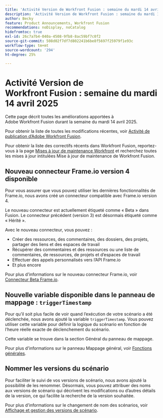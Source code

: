 ```yaml
---
title: 'Activité Version de Workfront Fusion : semaine du mardi 14 avril 2025'
description: 'Activité Version de Workfront Fusion : semaine du mardi 14 avril 2025'
author: Becky
feature: Product Announcements, Workfront Fusion
recommendations: noDisplay, noCatalog
hidefromtoc: true
exl-id: 26c7a7b4-040a-4508-9fb8-8ac59bf7c0f2
source-git-commit: 508d02f7df7d802241b6be8f5697f25979f1e93c
workflow-type: tm+mt
source-wordcount: '294'
ht-degree: 25%

---
```


# Activité Version de Workfront Fusion : semaine du mardi 14 avril 2025

Cette page décrit toutes les améliorations apportées à Adobe Workfront Fusion durant la semaine du mardi 14 avril 2025.

Pour obtenir la liste de toutes les modifications récentes, voir [Activité de publication d’Adobe Workfront Fusion](/help/workfront-fusion/fusion-product-releases/fusion-release-activity.md).

Pour obtenir la liste des correctifs récents dans Workfront Fusion, reportez-vous à la page [Mises à jour de maintenance Workfront](https://experienceleague.adobe.com/en/docs/workfront-known-issues/releases/current-updates) et recherchez toutes les mises à jour intitulées Mise à jour de maintenance de Workfront Fusion.

## Nouveau connecteur Frame.io version 4 disponible

Pour vous assurer que vous pouvez utiliser les dernières fonctionnalités de Frame.io, nous avons créé un connecteur compatible avec Frame.io version 4.

Le nouveau connecteur est actuellement étiqueté comme « Beta » dans Fusion. Le connecteur précédent (version 3) est désormais étiqueté comme « Hérité ».

Avec le nouveau connecteur, vous pouvez :

* Créer des ressources, des commentaires, des dossiers, des projets, partager des liens et des espaces de travail
* Récupérer des commentaires et des ressources ou une liste de commentaires, de ressources, de projets et d’espaces de travail
* Effectuer des appels personnalisés vers l’API Frame.io
* Et plus encore

Pour plus d’informations sur le nouveau connecteur Frame.io, voir [Connecteur Beta Frame.io](/help/workfront-fusion/references/apps-and-modules/adobe-connectors/frame-io-modules-new.md).

## Nouvelle variable disponible dans le panneau de mappage : `triggerTimestamp`

Pour qu’il soit plus facile de voir quand l’exécution de votre scénario a été déclenchée, nous avons ajouté la variable `triggerTimestamp`. Vous pouvez utiliser cette variable pour définir la logique du scénario en fonction de l’heure réelle exacte de déclenchement du scénario.

Cette variable se trouve dans la section Général du panneau de mappage.

Pour plus d’informations sur le panneau Mappage général, voir [Fonctions générales](/help/workfront-fusion/references/mapping-panel/functions/general-functions.md).

## Nommer les versions du scénario

Pour faciliter le suivi de vos versions de scénario, nous avons ajouté la possibilité de les renommer. Désormais, vous pouvez attribuer des noms aux versions de scénario qui décrivent les modifications ou d’autres détails de la version, ce qui facilite la recherche de la version souhaitée.

Pour plus d’informations sur le changement de nom des scénarios, voir [Affichage et gestion des versions de scénario](/help/workfront-fusion/manage-scenarios/restore-a-scenario-version.md).

